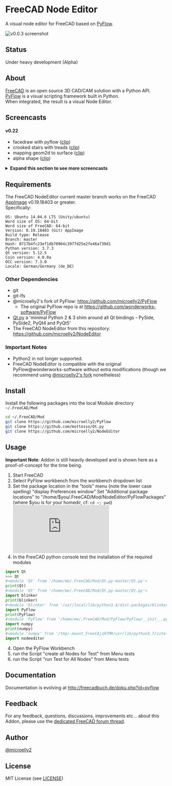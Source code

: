 # FreeCAD Node Editor
A visual node editor for FreeCAD based on [PyFlow](https://wonderworks-software.github.io/PyFlow).

![v0.0.3 screenshot](https://user-images.githubusercontent.com/4140247/60964703-fd265580-a2e1-11e9-906b-7dd91a754785.png)

## Status
Under heavy development (Alpha)

## About
[FreeCAD](https://www.freecadweb.org) is an open source 3D CAD/CAM solution with a Python API.  
[PyFlow](https://wonderworks-software.github.io/PyFlow) is a visual scripting framework built in Python.  
When integrated, the result is a visual Node Editor.

## Screencasts

#### v0.22

  - facedraw with pyflow ([clip](https://youtu.be/7FInafkuuEI))
  - crooked stairs with treads ([clip](https://youtu.be/zy8wqJsP9VI))
  - mapping geom2d to surface ([clip](https://youtu.be/8PUBl8KmUx0))
  - alpha shape ([clip](https://youtu.be/PbRHFuk1ojk))

<details>
  <summary><b>Expand this section to see more screencasts</b></summary>

### Important Note
To view the latest PyFlow/NodeEditor development screencasts go to either @microelly2's:  

* website: http://freecadbuch.de/doku.php?id=pyflow
* YouTube PyFlow [playlist](https://www.youtube.com/watch?v=RO3m7oK3AN8&list=PLIxaznuCUATKBEV6bkRLySstKxbGxrmlr)

Here are some highlight selections:

#### v0.0.6

  - generator for vector array, grids and bspline surfaces ([clip](https://youtu.be/fCelpH6e7Xc))
  - from  vectors to vectorlist to vectorarray to surface ([clip](https://youtu.be/H2B6_yldrj8))
  - from vectors to vectorlist to polygon ([clip](https://youtu.be/w5iJYJGBAQE))
  - polygon with input pins for vectors ([clip](https://youtu.be/g5ZAEO5CPWQ))

#### first steps

  - v0.0.4 ([clip](https://youtu.be/XaBEMbWZxAM))
  - v0.0.3 ([clip](https://youtu.be/9B2AxDQQDeg))
  - v0.0.1 ([clip](https://youtu.be/39VoYv0OTNU))

</details>

## Requirements

The FreeCAD NodeEditor current master branch works on the FreeCAD [AppImage](https://www.freecadweb.org/wiki/AppImage) v0.19.18403 or greater.  
Specifically:  

    OS: Ubuntu 14.04.6 LTS (Unity/ubuntu)
    Word size of OS: 64-bit
    Word size of FreeCAD: 64-bit
    Version: 0.19.18403 (Git) AppImage
    Build type: Release
    Branch: master
    Hash: 0717b4fc23ef1db70964c3977d25e2fe46a739d1
    Python version: 3.7.3
    Qt version: 5.12.5
    Coin version: 4.0.0a
    OCC version: 7.3.0
    Locale: German/Germany (de_DE)

### Other Dependencies

* git
* git-lfs
* @microelly2's fork of PyFlow: https://github.com/microelly2/PyFlow  
  * The original PyFlow repo is at https://github.com/wonderworks-software/PyFlow
* [Qt.py](https://github.com/mottosso/Qt.py) a 'minimal Python 2 & 3 shim around all Qt bindings - PySide, PySide2, PyQt4 and PyQt5'
* The FreeCAD NodeEditor from this repository: https://github.com/microelly2/NodeEditor

### Important Notes
* Python2 in not longer supported.  
* FreeCAD NodeEditor is compatible with the original PyFlow@wonderworks-software without extra modifications (though we recommend using [@microelly2's fork](https://github.com/microelly2/PyFlow) nonetheless)

## Install

Install the following packages into the local Module directory `~/.FreeCAD/Mod`

```bash
cd ~/.FreeCAD/Mod
git clone https://github.com/microelly2/PyFlow
git clone https://github.com/mottosso/Qt.py
git clone https://github.com/microelly2/NodeEditor
```

## Usage

**Important Note**: Addon is still heavily developed and is shown here as a proof-of-concept for the time being.  
1. Start FreeCAD 
2. Select PyFlow workbench from the workbench dropdown list
3. Set the package location
  in the "tools" menu (note the lower case spelling)
  "display Preferences window"
  Set "Additional package locations" to "/home/$you/.FreeCAD/Mod/NodeEditor/PyFlowPackages"
  (where $you is for your homedir, cf: `cd ~; pwd`)
![additional package locations](https://forum.freecadweb.org/download/file.php?id=101187)
3. In the FreeCAD python console test the installation of the required modules
  ```python
import Qt
>>> Qt
#<module 'Qt' from '/home/me/.FreeCAD/Mod/Qt.py-master/Qt.py'>
print(Qt)
#<module 'Qt' from '/home/me/.FreeCAD/Mod/Qt.py-master/Qt.py'>
import blinker
print(blinker)
#<module 'blinker' from '/usr/local/lib/python3.4/dist-packages/blinker/__init__.py'>
import PyFlow
print(PyFlow)
#<module 'PyFlow' from '/home/me/.FreeCAD/Mod/PyFlow/PyFlow/__init__.py'>
import numpy
print(numpy)
#<module 'numpy' from '/tmp/.mount_FreeCAjzH7MR/usr/lib/python3.7/site-packages/numpy/__init__.py'>
import nodeeditor
```
4. Open the PyFlow Workbench
5. run the Script "create all Nodes for Test"  from Menu tests
6. run the Script "run Test for All Nodes"  from Menu tests


## Documentation
Documentation is evolving at http://freecadbuch.de/doku.php?id=pyflow

## Feedback
For any feedback, questions, discussions, improvements etc... about this Addon, please use the [dedicated FreeCAD forum thread](https://forum.freecadweb.org/viewtopic.php?f=8&t=36299).

## Author
[@microelly2](https://github.com/microelly2)  

## License
MIT License (see [LICENSE](./LICENSE))
